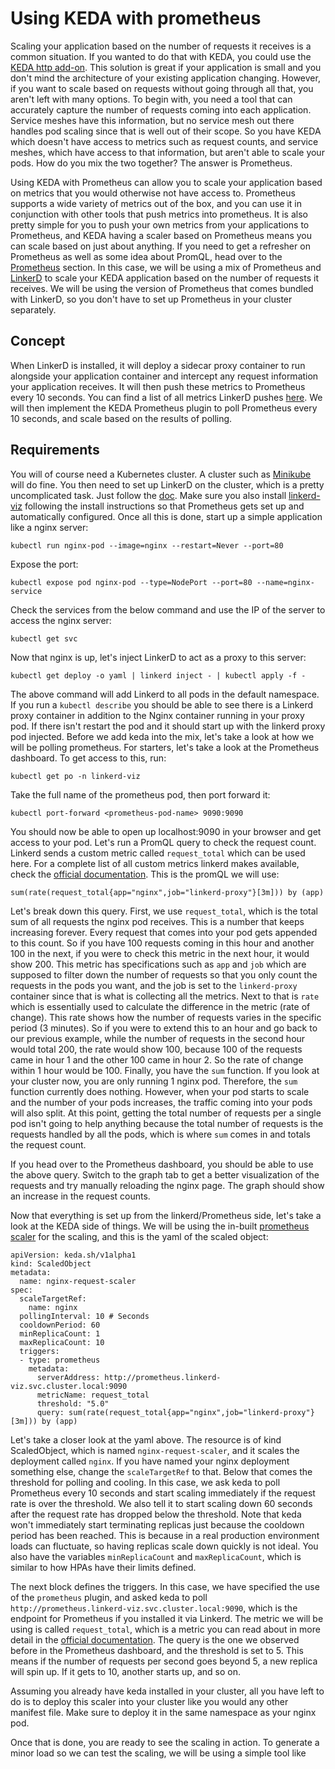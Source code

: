 # Using KEDA with prometheus

Scaling your application based on the number of requests it receives is a common situation. If you wanted to do that with KEDA, you could use the [KEDA http add-on](https://github.com/kedacore/http-add-on). This solution is great if your application is small and you don't mind the architecture of your existing application changing. However, if you want to scale based on requests without going through all that, you aren't left with many options. To begin with, you need a tool that can accurately capture the number of requests coming into each application. Service meshes have this information, but no service mesh out there handles pod scaling since that is well out of their scope. So you have KEDA which doesn't have access to metrics such as request counts, and service meshes, which have access to that information, but aren't able to scale your pods. How do you mix the two together? The answer is Prometheus.

Using KEDA with Prometheus can allow you to scale your application based on metrics that you would otherwise not have access to. Prometheus supports a wide variety of metrics out of the box, and you can use it in conjunction with other tools that push metrics into prometheus. It is also pretty simple for you to push your own metrics from your applications to Prometheus, and KEDA having a scaler based on Prometheus means you can scale based on just about anything. If you need to get a refresher on Prometheus as well as some idea about PromQL, head over to the [Prometheus](../201/monitoring/prometheus.md) section. In this case, we will be using a mix of Prometheus and [LinkerD](../ServiceMesh101/what-is-linkerd.md) to scale your KEDA application based on the number of requests it receives. We will be using the version of Prometheus that comes bundled with LinkerD, so you don't have to set up Prometheus in your cluster separately.

## Concept

When LinkerD is installed, it will deploy a sidecar proxy container to run alongside your application container and intercept any request information your application receives. It will then push these metrics to Prometheus every 10 seconds. You can find a list of all metrics LinkerD pushes [here](https://linkerd.io/2.15/reference/proxy-metrics/). We will then implement the KEDA Prometheus plugin to poll Prometheus every 10 seconds, and scale based on the results of polling.

## Requirements

You will of course need a Kubernetes cluster. A cluster such as [Minikube](https://minikube.sigs.k8s.io/docs/start/) will do fine. You then need to set up LinkerD on the cluster, which is a pretty uncomplicated task. Just follow the [doc](https://linkerd.io/2.15/tasks/install/). Make sure you also install [linkerd-viz](https://linkerd.io/2.15/reference/cli/viz/) following the install instructions so that Prometheus gets set up and automatically configured. Once all this is done, start up a simple application like a nginx server:

```
kubectl run nginx-pod --image=nginx --restart=Never --port=80
```

Expose the port:

```
kubectl expose pod nginx-pod --type=NodePort --port=80 --name=nginx-service
```

Check the services from the below command and use the IP of the server to access the nginx server:

```
kubectl get svc
```

Now that nginx is up, let's inject LinkerD to act as a proxy to this server:

```
kubectl get deploy -o yaml | linkerd inject - | kubectl apply -f -
```

The above command will add Linkerd to all pods in the default namespace. If you run a `kubectl describe` you should be able to see there is a Linkerd proxy container in addition to the Nginx container running in your proxy pod. If there isn't restart the pod and it should start up with the linkerd proxy pod injected. Before we add keda into the mix, let's take a look at how we will be polling prometheus. For starters, let's take a look at the Prometheus dashboard. To get access to this, run:

```
kubectl get po -n linkerd-viz
```

Take the full name of the prometheus pod, then port forward it:

```
kubectl port-forward <prometheus-pod-name> 9090:9090
```

You should now be able to open up localhost:9090 in your browser and get access to your pod. Let's run a PromQL query to check the request count. Linkerd sends a custom metric called `request_total` which can be used here. For a complete list of all custom metrics linkerd makes available, check the [official documentation](https://linkerd.io/2.15/reference/proxy-metrics/). This is the promQL we will use:

```
sum(rate(request_total{app="nginx",job="linkerd-proxy"}[3m])) by (app)
```

Let's break down this query. First, we use `request_total`, which is the total sum of all requests the nginx pod receives. This is a number that keeps increasing forever. Every request that comes into your pod gets appended to this count. So if you have 100 requests coming in this hour and another 100 in the next, if you were to check this metric in the next hour, it would show 200. This metric has specifications such as `app` and `job` which are supposed to filter down the number of requests so that you only count the requests in the pods you want, and the job is set to the `linkerd-proxy` container since that is what is collecting all the metrics. Next to that is `rate` which is essentially used to calculate the difference in the metric (rate of change). This rate shows how the number of requests varies in the specific period (3 minutes). So if you were to extend this to an hour and go back to our previous example, while the number of requests in the second hour would total 200, the rate would show 100, because 100 of the requests came in hour 1 and the other 100 came in hour 2. So the rate of change within 1 hour would be 100. Finally, you have the `sum` function. If you look at your cluster now, you are only running 1 nginx pod. Therefore, the `sum` function currently does nothing. However, when your pod starts to scale and the number of your pods increases, the traffic coming into your pods will also split. At this point, getting the total number of requests per a single pod isn't going to help anything because the total number of requests is the requests handled by all the pods, which is where `sum` comes in and totals the request count.

If you head over to the Prometheus dashboard, you should be able to use the above query. Switch to the graph tab to get a better visualization of the requests and try manually reloading the nginx page. The graph should show an increase in the request counts.

Now that everything is set up from the linkerd/Prometheus side, let's take a look at the KEDA side of things. We will be using the in-built [prometheus scaler](https://keda.sh/docs/2.14/scalers/prometheus/) for the scaling, and this is the yaml of the scaled object:

```
apiVersion: keda.sh/v1alpha1
kind: ScaledObject
metadata:
  name: nginx-request-scaler
spec:
  scaleTargetRef:
    name: nginx 
  pollingInterval: 10 # Seconds
  cooldownPeriod: 60 
  minReplicaCount: 1
  maxReplicaCount: 10
  triggers:
  - type: prometheus
    metadata:
      serverAddress: http://prometheus.linkerd-viz.svc.cluster.local:9090
      metricName: request_total
      threshold: "5.0"
      query: sum(rate(request_total{app="nginx",job="linkerd-proxy"}[3m])) by (app)
```

Let's take a closer look at the yaml above. The resource is of kind ScaledObject, which is named `nginx-request-scaler`, and it scales the deployment called `nginx`. If you have named your nginx deployment something else, change the `scaleTargetRef` to that. Below that comes the threshold for polling and cooling. In this case, we ask keda to poll Prometheus every 10 seconds and start scaling immediately if the request rate is over the threshold. We also tell it to start scaling down 60 seconds after the request rate has dropped below the threshold. Note that keda won't immediately start terminating replicas just because the cooldown period has been reached. This is because in a real production environment loads can fluctuate, so having replicas scale down quickly is not ideal. You also have the variables `minReplicaCount` and `maxReplicaCount`, which is similar to how HPAs have their limits defined.

The next block defines the triggers. In this case, we have specified the use of the `prometheus` plugin, and asked keda to poll `http://prometheus.linkerd-viz.svc.cluster.local:9090`, which is the endpoint for Prometheus if you installed it via Linkerd. The metric we will be using is called `request_total`, which is a metric you can read about in more detail in the [official documentation](https://linkerd.io/2.15/reference/proxy-metrics/). The query is the one we observed before in the Prometheus dashboard, and the threshold is set to 5. This means if the number of requests per second goes beyond 5, a new replica will spin up. If it gets to 10, another starts up, and so on.

Assuming you already have keda installed in your cluster, all you have left to do is to deploy this scaler into your cluster like you would any other manifest file. Make sure to deploy it in the same namespace as your nginx pod.

Once that is done, you are ready to see the scaling in action. To generate a minor load so we can test the scaling, we will be using a simple tool like 